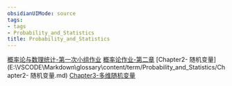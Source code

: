 ```yaml
---
obsidianUIMode: source
tags: 
- tags
- Probability_and_Statistics
title: Probability_and_Statistics
---
```

[概率论与数理统计-第一次小组作业](E:\VSCODE\Markdown\glossary\content/term/Probability_and_Statistics/概率论与数理统计-第一次小组作业.md)
[概率论作业-第二章](E:\VSCODE\Markdown\glossary\content/term/Probability_and_Statistics/概率论作业-第二章.md)
[Chapter2- 随机变量](E:\VSCODE\Markdown\glossary\content/term/Probability_and_Statistics/Chapter2- 随机变量.md)
[Chapter3-多维随机变量](E:\VSCODE\Markdown\glossary\content/term/Probability_and_Statistics/Chapter3-多维随机变量.md)
